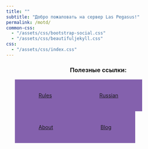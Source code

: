 ```yaml
---
title: ""
subtitle: "Добро пожаловать на сервер Las Pegasus!"
permalink: /motd/
common-css:
  - "/assets/css/bootstrap-social.css"
  - "/assets/css/beautifuljekyll.css"
css:
  - "/assets/css/index.css"
---
```


### <center>Полезные ссылки:</center>

<div class=" container-md " role="main">
  <div class="row">
    <div class=" col-xl-8 offset-xl-2 col-lg-10 offset-lg-1 ">
      <div class="motd-menu">
        <ul>
            <li style="background: #8461AD;float: left;list-style: none;position: relative;padding: 35px 65px;text-decoration: none;"><a href="/rules/">Rules</a></li>
            <li style="background: #8461AD;float: left;list-style: none;position: relative;padding: 35px 65px;"><a href="/r/">Russian</a></li>
            <li style="background: #8461AD;float: left;list-style: none;position: relative;padding: 35px 65px;"><a href="/about/">About</a></li>
            <li style="background: #8461AD;float: left;list-style: none;position: relative;padding: 35px 65px;"><a href="/blog/">Blog</a></li>
        </ul>
      </div>
    </div>
  </div>
</div>
